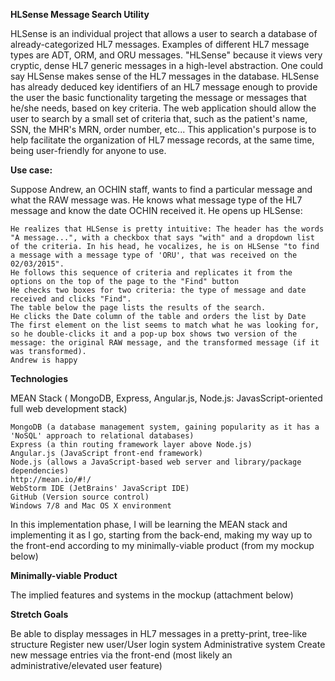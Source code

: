 **HLSense Message Search Utility**

HLSense is an individual project that allows a user to search a database of already-categorized HL7 messages. Examples of different HL7 message types are ADT, ORM, and ORU messages. "HLSense" because it views very cryptic, dense HL7 generic messages in a high-level abstraction. One could say HLSense makes sense of the HL7 messages in the database. HLSense has already deduced key identifiers of an HL7 message enough to provide the user the basic functionality targeting the message or messages that he/she needs, based on key criteria. The web application should allow the user to search by a small set of criteria that, such as the patient's name, SSN, the MHR's MRN, order number, etc... This application's purpose is to help facilitate the organization of HL7 message records, at the same time, being user-friendly for anyone to use.

**Use case:**

Suppose Andrew, an OCHIN staff, wants to find a particular message and what the RAW message was. He knows what message type of the HL7 message and know the date OCHIN received it. He opens up HLSense:

    He realizes that HLSense is pretty intuitive: The header has the words "A message...", with a checkbox that says "with" and a dropdown list of the criteria. In his head, he vocalizes, he is on HLSense "to find a message with a message type of 'ORU', that was received on the 02/03/2015".
    He follows this sequence of criteria and replicates it from the options on the top of the page to the "Find" button
    He checks two boxes for two criteria: the type of message and date received and clicks "Find".
    The table below the page lists the results of the search.
    He clicks the Date column of the table and orders the list by Date
    The first element on the list seems to match what he was looking for, so he double-clicks it and a pop-up box shows two version of the message: the original RAW message, and the transformed message (if it was transformed).
    Andrew is happy

**Technologies**

MEAN Stack ( MongoDB, Express, Angular.js, Node.js: JavasScript-oriented full web development stack)

    MongoDB (a database management system, gaining popularity as it has a 'NoSQL' approach to relational databases)
    Express (a thin routing framework layer above Node.js)
    Angular.js (JavaScript front-end framework)
    Node.js (allows a JavaScript-based web server and library/package dependencies)
    http://mean.io/#!/
    WebStorm IDE (JetBrains' JavaScript IDE)
    GitHub (Version source control)
    Windows 7/8 and Mac OS X environment

In this implementation phase, I will be learning the MEAN stack and implementing it as I go, starting from the back-end, making my way up to the front-end according to my minimally-viable product (from my mockup below)

**Minimally-viable Product**

The implied features and systems in the mockup (attachment below)

**Stretch Goals**

Be able to display messages in HL7 messages in a pretty-print, tree-like structure Register new user/User login system Administrative system Create new message entries via the front-end (most likely an administrative/elevated user feature)
